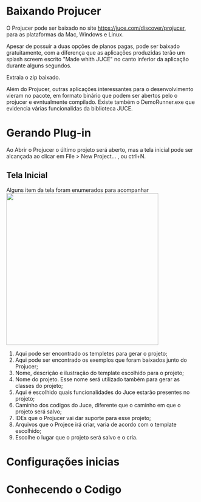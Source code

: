 # Baixando Projucer

O Projucer pode ser baixado no site https://juce.com/discover/projucer, para as plataformas da Mac, Windows e Linux.

Apesar de possuir a duas opções de planos pagas, pode ser baixado gratuitamente, com a diferença que as aplicações produzidas terão um splash screem escrito "Made whith JUCE" no canto inferior da aplicação durante alguns segundos.

Extraia o zip baixado.

Além do Projucer, outras aplicações interessantes para o desenvolvimento vieram no pacote, em formato binário que podem ser abertos pelo o projucer e evntualmente compilado. Existe também o DemoRunner.exe que evidencia várias funcionalidas da biblioteca JUCE.

# Gerando Plug-in

Ao Abrir o Projucer o último projeto será aberto, mas a tela inicial pode ser alcançada ao clicar em File > New Project... , ou ctrl+N.

## Tela Inicial

Alguns item da tela foram enumerados para acompanhar 
<img src="https://user-images.githubusercontent.com/29122971/110245909-0e56b800-7f44-11eb-95dd-e43f7248c530.png" height="400">
1. Aqui pode ser encontrado os templetes para gerar o projeto;
2. Aqui pode ser encontrado os exemplos que foram baixados junto do Projucer;
3. Nome, descrição e ilustração do template escolhido para o projeto;
4. Nome do projeto. Esse nome será utilizado também para gerar as classes do projeto;
5. Aqui é escolhido quais funcionalidades do Juce estarão presentes no projeto;
6. Caminho dos codigos do Juce, diferente que o caminho em que o projeto será salvo;
7. IDEs que o Projucer vai dar suporte para esse projeto;
8. Arquivos que o Projece irá criar, varia de acordo com o template escolhido;
9. Escolhe o lugar que o projeto será salvo e o cria.

# Configurações inicias

# Conhecendo o Codigo
